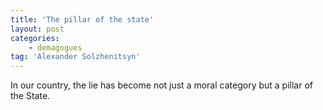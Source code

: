 ```yaml
---
title: 'The pillar of the state'
layout: post
categories:
    - demagogues
tag: 'Alexander Solzhenitsyn'
---
```


In our country, the lie has become not just a moral category but a pillar of the State.